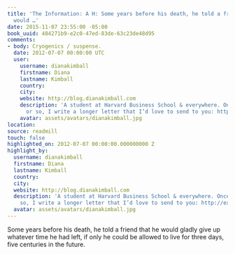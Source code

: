 ```yaml
---
title: 'The Information: A H: Some years before his death, he told a friend that he
  would …'
date: 2015-11-07 23:55:00 -05:00
book_uuid: 484271b9-e2c0-47ed-83de-63c23de48d95
comments:
- body: Cryogenics / suspense.
  date: 2012-07-07 00:00:00 UTC
  user:
    username: dianakimball
    firstname: Diana
    lastname: Kimball
    country: 
    city: 
    website: http://blog.dianakimball.com
    description: 'A student at Harvard Business School & everywhere. Once a month
      or so, I write a longer letter that I’d love to send to you: http://expertnovice.com'
    avatar: assets/avatars/dianakimball.jpg
location: 
source: readmill
touch: false
highlighted_on: 2012-07-07 00:00:00.000000000 Z
highlight_by:
  username: dianakimball
  firstname: Diana
  lastname: Kimball
  country: 
  city: 
  website: http://blog.dianakimball.com
  description: 'A student at Harvard Business School & everywhere. Once a month or
    so, I write a longer letter that I’d love to send to you: http://expertnovice.com'
  avatar: assets/avatars/dianakimball.jpg
---
```


Some years before his death, he told a friend that he would gladly give up whatever time he had left, if only he could be allowed to live for three days, five centuries in the future.